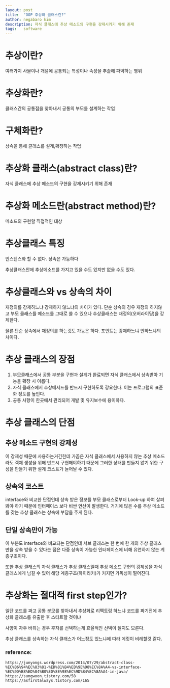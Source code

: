 ```yaml
---
layout: post
title:  "OOP 추상화 클래스란?"
author: negabaro kim
description: 자식 클래스에 추상 메소드의 구현을 강제시키기 위해 존재
tags:	software
---
```


# 추상이란?

여러가지 사물이나 개념에 공통되는 특성이나 속성을 추출해 파악하는 행위

# 추상화란?

클래스간의 공통점을 찾아내서 공통의 부모를 설계하는 작업

# 구체화란?

상속을 통해 클래스를 설계,확장하는 작업

# 추상화 클래스(abstract class)란?

자식 클래스에 추상 메소드의 구현을 강제시키기 위해 존재

# 추상화 메소드란(abstract method)란?

메소드의 구현할 직접적인 대상

# 추상클래스 특징

인스턴스화 할 수 없다.
상속은 가능하다

추상클래스안에 추상메소드를 가지고 있을 수도 있지만 없을 수도 있다.


# 추상클래스와 vs 상속의 차이

재정의를 강제하느냐 강제하지 않느냐의 차이가 있다.
단순 상속의 경우 재정의 하지않고 부모 클래스를 메소드를 그대로 쓸 수 있으나
추상클래스는 재정의(오버라이딩)을 강제한다.

물론 단순 상속에서 재정의를 하는것도 가능은 하다. 포인트는 강제하느냐 안하느냐의 차이다.


# 추상 클래스의 장점


1. 부모클래스에서 공통 부분을 구현과 설계가 완료되면 자식 클래스에서 상속받아 기능을 확장 시 이롭다.
2. 자식 클래스에서 추상메서드를 반드시 구현하도록 강요한다. 이는 프로그램의 표준화 정도를 높인다.
3. 공통 사항이 한곳에서 관리되어 개발 및 유지보수에 용이하다.



# 추상 클래스의 단점


## 추상 메소드 구현의 강제성

이 강제성 때문에 사용하는거긴한데 가끔은
자식 클래스에서 사용하지 않는 추상 메소드라도 객체 생성을 위해 반드시 구현해야하기 때문에
그러한 상태를 만들지 않기 위한 구성을 만들기 위한 설계 코스트가 늘어날 수 있다.


## 상속의 코스트

interface와 비교한 단점인데
상속 받은 정보를 부모 클래스로부터 Look-up 하여 살펴봐야 하기 때문에 인터페이스 보다 비싼 연산이 발생한다.
거기에 많은 수를 추상 메소드를 갖는 추상 클래스는 상속에 부담을 주게 된다.



## 단일 상속만이 가능

이 부분도 interface와 비교되는 단점인데
서브 클래스는 한 번에 한 개의 추상 클래스만을 상속 받을 수 있다는 점은
다중 상속이 가능한 인터페이스에 비해 유연하지 않는 계층구조이다.

또한 추상 클래스의 자식 클래스가 추상 클래스일때 추상 메소드 구현의 강제성을 자식 클래스에게
넘길 수 있어 해당 계층구조(하이라키)가 커지면 가독성이 떨어진다.

# 추상화는 절대적 first step인가?

일단 코드를 짜고 공통 분모를 찾아내서 추상화로 리팩토링 하느냐
코드를 짜기전에 추상화 클래스를 유출한 후 스타트할 것이냐

사양이 자주 바뀌는 경우 후자를 선택하는게 효율적인 선택이 될지도 모른다.

추상 클래스를 상속하는 자식 클래스가 어느정도 있느냐에 따라 메릿이 비례할것 같다.




### reference:
```
https://junyongs.wordpress.com/2014/07/29/abstract-class-%EC%B6%94%EC%83%81-%ED%81%B4%EB%9E%98%EC%8A%A4-vs-interface-%EC%9D%B8%ED%84%B0%ED%8E%98%EC%9D%B4%EC%8A%A4-in-java/
https://sungwoon.tistory.com/58
https://asfirstalways.tistory.com/165
```